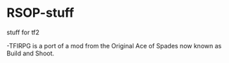 # RSOP-stuff
stuff for tf2

-TFIRPG is a port of a mod from the Original Ace of Spades now known as Build and Shoot.
